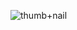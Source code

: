 ![thumb+nail](https://github.com/amirrahi29/flutter-chatgpt-communicate-with-ai/assets/107117774/067b8d69-5d89-491c-80a6-e89ff198b043)
